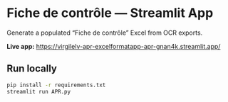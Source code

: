 # Fiche de contrôle — Streamlit App

Generate a populated “Fiche de contrôle” Excel from OCR exports.

**Live app:** https://virgilelv-apr-excelformatapp-apr-gnan4k.streamlit.app/

## Run locally
```bash
pip install -r requirements.txt
streamlit run APR.py
